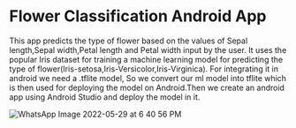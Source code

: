 
# Flower Classification Android App 

This app predicts the type of flower based on the values of Sepal length,Sepal width,Petal length and Petal width input by the user. It uses the popular Iris dataset for training a machine learning model for predicting the type of flower(Iris-setosa,Iris-Versicolor,Iris-Virginica). For integrating it in android we need a .tflite model, So we convert our ml model into tflite which is then used for deploying the model on Android.Then we create an android app using Android Studio and deploy the model in it.






![WhatsApp Image 2022-05-29 at 6 40 56 PM](https://user-images.githubusercontent.com/78157997/170870475-e1cd53ff-bc95-48d1-a017-0ed7ab8fe48d.jpeg)
